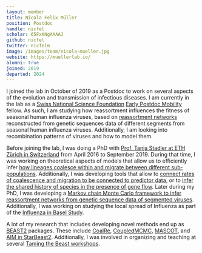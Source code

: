 ```yaml
---
layout: member
title: Nicola Felix Müller
position: Postdoc
handle: nicfel
scholar: 65FxKNgAAAAJ
github: nicfel
twitter: nicfelm
image: /images/team/nicola-mueller.jpg
website: https://muellerlab.io/
alumni: true
joined: 2019
departed: 2024
---
```


I joined the lab in October of 2019 as a Postdoc to work on several aspects of the evolution and transmission of infectious diseases.
I am currently in the lab as a [Swiss National Science Foundation](http://www.snf.ch/en/Pages/default.aspx) [Early Postdoc Mobility](http://www.snf.ch/en/funding/careers/early-postdoc-mobility/Pages/default.aspx) fellow.
As such, I am studying how reassortment influences the fitness of seasonal human influenza viruses, based on [reassortment networks](https://doi.org/10.1101/726042) reconstructed from genetic sequences data of different segments from seasonal human influenza viruses.
Additionally, I am looking into recombination patterns of viruses and how to model them.

Before joining the lab, I was doing a PhD with [Prof. Tanja Stadler at ETH Zürich in Switzerland](https://bsse.ethz.ch/cevo) from April 2016 to September 2019.
During that time, I was working on theoretical aspects of models that allow us to efficiently infer [how lineages coalesce within and migrate between different sub-populations](https://academic.oup.com/mbe/article-abstract/34/11/2970/3896419).
Additionally, I was developing tools that allow to [connect rates of coalescence and migration to be connected to predictor data](https://academic.oup.com/ve/article-abstract/5/2/vez030/5549805), or to [infer the shared history of species in the presence of gene flow](https://doi.org/10.1101/348391).
Later during my PhD, I was developing a [Markov chain Monte Carlo framework to infer reassortment networks from genetic sequence data of segmented viruses](https://doi.org/10.1101/726042).
Additionally, I was working on studying the local spread of Influenza as part of the [Influenza in Basel Study](https://bsse.ethz.ch/cevo/research/influenza-in-basel.html).

A lot of my research that includes developing novel methods end up as [BEAST2](https://journals.plos.org/ploscompbiol/article?rev=2&id=10.1371/journal.pcbi.1006650) packages. These include  [CoalRe](https://www.biorxiv.org/content/10.1101/726042v1.abstract), [CoupledMCMC](https://www.biorxiv.org/content/10.1101/603514v1.abstract), [MASCOT](https://academic.oup.com/bioinformatics/article-abstract/34/22/3843/5001387), and [AIM in StarBeast2](https://www.biorxiv.org/content/10.1101/348391v1.abstract). Additionally, I was involved in organizing and teaching at several [Taming the Beast workshops](https://academic.oup.com/sysbio/article-abstract/67/1/170/3897660).

